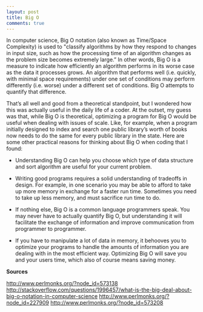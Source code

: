 ```yaml
---
layout: post
title: Big O
comments: true
---
```


In computer science, Big O notation (also known as Time/Space Complexity) is used to "classify algorithms by how they respond to changes in input size, such as how the processing time of an algorithm changes as the problem size becomes extremely large.” In other words, Big O is a measure to indicate how efficiently an algorithm performs in its worse case as the data it processes grows. An algorithm that performs well (i.e. quickly, with minimal space requirements) under one set of conditions may perform differently (i.e. worse) under a different set of conditions. Big O attempts to quantify that difference.

That’s all well and good from a theoretical standpoint, but I wondered how this was actually useful in the daily life of a coder. At the outset, my guess was that, while Big O is theoretical, optimizing a program for Big O would be useful when dealing with issues of scale. Like, for example, when a program initially designed to index and search one public library’s worth of books now needs to do the same for every public library in the state. Here are some other practical reasons for thinking about Big O when coding that I found:


- Understanding Big O can help you choose which type of data structure and sort algorithm are useful for your current problem.


- Writing good programs requires a solid understanding of tradeoffs in design. For example, in one scenario you may be able to afford to take up more memory in exchange for a faster run time. Sometimes you need to take up less memory, and must sacrifice run time to do.


- If nothing else, Big O is a common language programmers speak. You may never have to actually quantify Big O, but understanding it will facilitate the exchange of information  and improve communication from programmer to programmer.


- If you have to manipulate a lot of data in memory, it behooves you to optimize your programs to handle the amounts of information you are dealing with in the most efficient way. Optimizing Big O will save you and your users time, which also of course means saving money.

**Sources**

http://www.perlmonks.org/?node_id=573138
http://stackoverflow.com/questions/1996457/what-is-the-big-deal-about-big-o-notation-in-computer-science
http://www.perlmonks.org/?node_id=227909
http://www.perlmonks.org/?node_id=573208